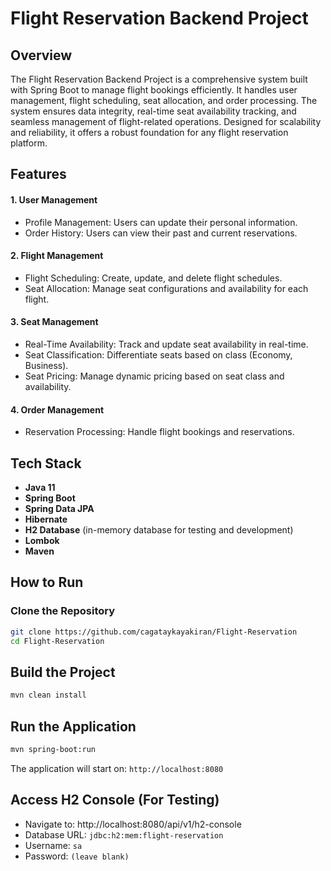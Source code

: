 # Flight Reservation Backend Project

## Overview

The Flight Reservation Backend Project is a comprehensive system built with Spring Boot to manage flight bookings efficiently. It handles user management, flight scheduling, seat allocation, and order processing. The system ensures data integrity, real-time seat availability tracking, and seamless management of flight-related operations. Designed for scalability and reliability, it offers a robust foundation for any flight reservation platform.
## Features

#### 1. User Management

* Profile Management: Users can update their personal information.
* Order History: Users can view their past and current reservations.

#### 2. Flight Management
* Flight Scheduling: Create, update, and delete flight schedules.
* Seat Allocation: Manage seat configurations and availability for each flight.

#### 3. Seat Management
* Real-Time Availability: Track and update seat availability in real-time.
* Seat Classification: Differentiate seats based on class (Economy, Business).
* Seat Pricing: Manage dynamic pricing based on seat class and availability.

#### 4. Order Management
* Reservation Processing: Handle flight bookings and reservations.

## Tech Stack

* **Java 11**
* **Spring Boot**
* **Spring Data JPA**
* **Hibernate**
* **H2 Database** (in-memory database for testing and development)
* **Lombok**
* **Maven**

## How to Run

### Clone the Repository
```bash
git clone https://github.com/cagataykayakiran/Flight-Reservation
cd Flight-Reservation
````

## Build the Project
```bash
mvn clean install
````

## Run the Application
```bash
mvn spring-boot:run
````

The application will start on: `http://localhost:8080`

## Access H2 Console (For Testing)
* Navigate to: http://localhost:8080/api/v1/h2-console
* Database URL: `jdbc:h2:mem:flight-reservation`
* Username: `sa`
* Password: `(leave blank)`
